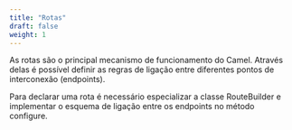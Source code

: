 ```yaml
---
title: "Rotas"
draft: false
weight: 1
---
```


As rotas são o principal mecanismo de funcionamento do Camel. Através delas é possível definir as regras de ligação entre diferentes pontos de interconexão (endpoints).

Para declarar uma rota é necessário especializar a classe RouteBuilder e implementar o esquema de ligação entre os endpoints no método configure.
